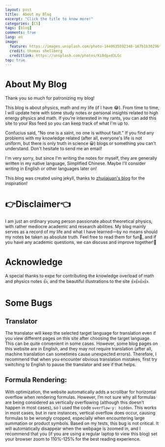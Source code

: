 ```yaml
---
layout: post
title:  About my Blog
excerpt: "Click the title to know more!"
categories: [CS]
tags: [blog]
comments: true
lang: en
image:
  feature: https://images.unsplash.com/photo-1440635592348-167b1b30296f?crop=entropy&dpr=2&fit=crop&fm=jpg&h=475&ixjsv=2.1.0&ixlib=rb-0.3.5&q=50&w=1250
  credit: thomas shellberg
  creditlink: https://unsplash.com/photos/Ki0dpxd3LGc
top: true
---
```


# About My Blog

Thank you so much for patronizing my blog!

This blog is about physics, math and my life (if I have :joy:). From time to time, I will update here with some study notes or personal insights related to high energy physics and math. If you're interested in my rants, you can add this site to your Rss feed so you can keep track of what I'm up to.

Confucius said, "No one is a saint, no one is without fault." If you find any problems with my knowledge related (after all, everyone's life is not uniform, but there is only truth in science :grinning:) blogs or something you can't understand. Don't hesitate to send me an email!

I'm very sorry, but since I'm writing the notes for myself, they are generally written in my native language, Simplified Chinese. Maybe I'll consider writing in English or other languages later on!

This blog was created using jekyll, thanks to [zhujiajuan's blog](https://zjiajun.github.io/) for the inspiration!

# 👉Disclaimer👈

I am just an ordinary young person passionate about theoretical physics, with rather mediocre academic and research abilities. My blog mainly serves as a record of my life and what I have learned—by no means should my notes be taken as absolute truth. Feel free to read them for fun🤡, and if you have any academic questions, we can discuss and improve together!🫵

# Acknowledge

A special thanks to expe for contributing the knowledge overload of math and physics notes :+1:, and the beautiful illustrations to the site :+1::+1::+1::+1:.

# Some Bugs

## Translator
The translator will keep the selected target language for translation even if you view different pages on this site after choosing the target language. This can be quite convenient in some cases. However, some blog pages on this website are in English, and they may not require translation (after all, machine translation can sometimes cause unexpected errors). Therefore, I recommend that when you encounter obvious translation mistakes, first try switching to English to pause the translator and see if that helps.

## Formula Rendering:
With optimization, the website automatically adds a scrollbar for horizontal overflow when rendering formulas. However, I’m not sure why all formulas are being considered as vertically overflowing (although this doesn’t happen in most cases), so I used the code `overflow-y: hidden`. This works in most cases, but in rare instances, vertical overflow does occur, causing formulas to be wrongly cropped, especially when encountering large summation or product symbols. Based on my tests, this bug is not critical. It will automatically disappear when the webpage is zoomed in, and I recommend that you (if you are using a regular laptop to view this blog) set your browser zoom to 110%-125% for the best reading experience.
